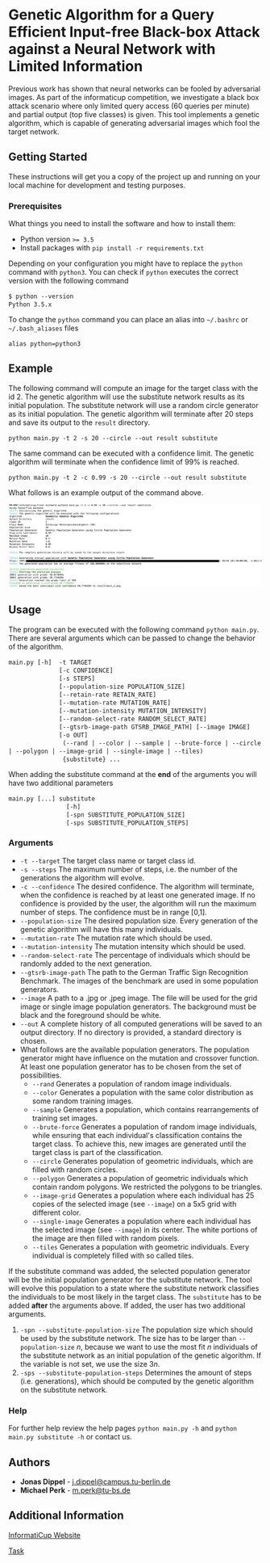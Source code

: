 # Genetic Algorithm for a Query Efficient Input-free Black-box Attack against a Neural Network with Limited Information

Previous work has shown that neural networks can be fooled by adversarial images. As part of the informaticup competition, we investigate a black box attack scenario where only limited query access (60 queries per minute) and partial output (top five classes) is given. This tool implements a genetic algorithm, which is capable of generating adversarial images which fool the target network.

## Getting Started

These instructions will get you a copy of the project up and running on your local machine for development and testing purposes.

### Prerequisites

What things you need to install the software and how to install them:

* Python version `>= 3.5`
* Install packages with `pip install -r requirements.txt`


Depending on your configuration you might have to replace the `python` command with `python3`. You can check if `python` executes the correct version with the following command

```
$ python --version
Python 3.5.x
```

To change the `python` command you can place an alias into `~/.bashrc` or `~/.bash_aliases` files

```
alias python=python3
```
## Example

The following command will compute an image for the target class with the id 2. The genetic algorithm will use the substitute network results as its initial population. The substitute network will use a random circle generator as its initial population. The genetic algorithm will terminate after 20 steps and save its output to the `result` directory.

```
python main.py -t 2 -s 20 --circle --out result substitute
```

The same command can be executed with a confidence limit. The genetic algorithm will terminate when the confidence limit of 99% is reached.

```
python main.py -t 2 -c 0.99 -s 20 --circle --out result substitute
```

What follows is an example output of the command above.

![Example Output](resources/figures/example_output.png)



## Usage

The program can be executed with the following command `python main.py`. There are several arguments which can be passed to change the behavior of the algorithm.

```
main.py [-h]  -t TARGET
              [-c CONFIDENCE]
              [-s STEPS]
              [--population-size POPULATION_SIZE]
              [--retain-rate RETAIN_RATE]
              [--mutation-rate MUTATION_RATE]
              [--mutation-intensity MUTATION_INTENSITY]
              [--random-select-rate RANDOM_SELECT_RATE]
              [--gtsrb-image-path GTSRB_IMAGE_PATH] [--image IMAGE]
              [-o OUT]
               (--rand | --color | --sample | --brute-force | --circle | --polygon | --image-grid | --single-image | --tiles)
               {substitute} ...
```

When adding the substitute command at the **end** of the arguments you will have two additional parameters

```
main.py [...] substitute
                [-h]
                [-spn SUBSTITUTE_POPULATION_SIZE]
                [-sps SUBSTITUTE_POPULATION_STEPS]
```

### Arguments

* `-t --target`
The target class name or target class id.
* `-s --steps` The maximum number of steps, i.e. the number of the generations the algorithm will evolve.
* `-c --confidence` The desired confidence. The algorithm will terminate, when the confidence is reached by at least one generated image. If no confidence is provided by the user, the algorithm will run the maximum number of steps. The confidence must be in range [0,1].
* `--population-size` The desired population size. Every generation of the genetic algorithm will have this many individuals.
* `--mutation-rate` The mutation rate which should be used.
* `--mutation-intensity` The mutation intensity which should be used.
* `--random-select-rate` The percentage of individuals which should be randomly added to the next generation.
* `--gtsrb-image-path` The path to the German Traffic Sign Recognition Benchmark. The images of the benchmark are used in some population generators.
* `--image` A path to a .jpg or .jpeg image. The file will be used for the grid image or single image population generators. The background must be black and the foreground should be white.
* `--out` A complete history of all computed generations will be saved to an output directory. If no directory is provided, a standard directory is chosen.
* What follows are the available population generators. The population generator might have influence on the mutation and crossover function. At least one population generator has to be chosen from the set of possibilities.
  * `--rand` Generates a population of random image individuals.
  * `--color` Generates a population with the same color distribution as some random training images.
  * `--sample` Generates a population, which contains rearrangements of training set images.
  * `--brute-force` Generates a population of random image individuals, while ensuring that each individual's classification contains the target class. To achieve this, new images are generated until the target class is part of the classification.
  * `--circle` Generates population of geometric individuals, which are filled with random circles.
  * `--polygon` Generates a population of geometric individuals which contain random polygons. We restricted the polygons to be triangles.
  * `--image-grid` Generates a population where each individual has 25 copies of the selected image (see `--image`) on a 5x5 grid with different color.
  * `--single-image` Generates a population where each individual has the selected image (see `--image`) in its center. The white portions of the image are then filled with random pixels.
  * `--tiles` Generates a population with geometric individuals. Every individual is completely filled with so called tiles.

If the substitute command was added, the selected population generator will be the initial population generator for the substitute network. The tool will evolve this population to a state where the substitute network classifies the individuals to be most likely in the target class. The `substitute` has to be added **after** the arguments above. If added, the user has two additional arguments.

1. `-spn --substitute-population-size` The population size which should be used by the substitute network. The size has to be larger than `--population-size` *n*, because we want to use the most fit *n* individuals of the substitute network as an initial population of the genetic algorithm. If the variable is not set, we use the size 3*n*.
1. `-sps --substitute-population-steps` Determines the amount of steps (i.e. generations), which should be computed by the genetic algorithm on the substitute network.

### Help

For further help review the help pages
`python main.py -h` and `python main.py substitute -h` or contact us.


## Authors

* **Jonas Dippel** - j.dippel@campus.tu-berlin.de
* **Michael Perk** - m.perk@tu-bs.de

## Additional Information

[InformatiCup Website](https://gi.de/informaticup/)

[Task](https://gi.de/fileadmin/GI/Hauptseite/Aktuelles/Wettbewerbe/InformatiCup/InformatiCup2019-Irrbilder.pdf)
